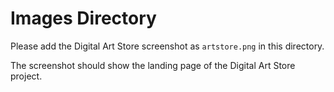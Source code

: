 # Images Directory

Please add the Digital Art Store screenshot as `artstore.png` in this directory.

The screenshot should show the landing page of the Digital Art Store project.
